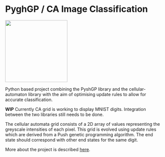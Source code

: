 # PyghGP / CA Image Classification

<img src="https://github.com/tm224/PushGP-CA-Image-Class/tree/main/output-1.gif" width="200" />

Python based project combining the PyshGP library and the cellular-automaton library with the aim of optimising update rules to allow for accurate classification.

**WIP**
Currently CA grid is working to display MNIST digits. Integration between the two libraries still needs to be done.

The cellular automata grid consists of a 2D array of values representing the greyscale intensities of each pixel. This grid is evolved using update rules which are derived from a Push genetic programming algorithm. The end state should correspond with other end states for the same digit.

More about the project is described [here](https://drive.google.com/file/d/1SDqu89myb3vSqbaH_P2I0e0tadOXcyR1/view?usp=sharing).
